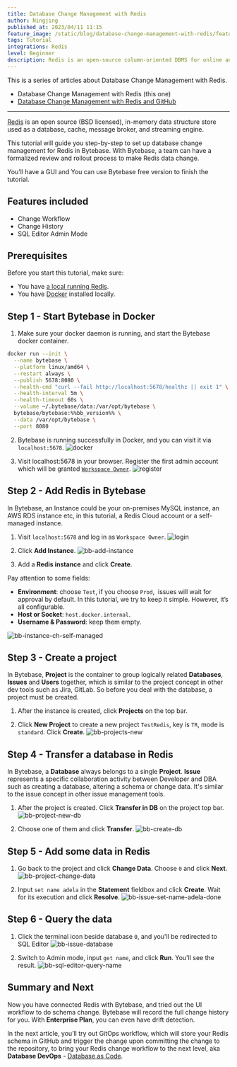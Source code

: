 ```yaml
---
title: Database Change Management with Redis
author: Ningjing
published_at: 2023/04/11 11:15
feature_image: /static/blog/database-change-management-with-redis/feature-image.webp
tags: Tutorial
integrations: Redis
level: Beginner
description: Redis is an open-source column-oriented DBMS for online analytical processing. This tutorial will guide you step-by-step to set up database change management for Redis in Bytebase.
---
```


This is a series of articles about Database Change Management with Redis.

- Database Change Management with Redis (this one)
- [Database Change Management with Redis and GitHub](/blog/database-change-management-with-redis-and-github)

---
[Redis](https://redis.io/) is an open source (BSD licensed), in-memory data structure store used as a database, cache, message broker, and streaming engine.

This tutorial will guide you step-by-step to set up database change management for Redis in Bytebase. With Bytebase, a team can have a formalized review and rollout process to make Redis data change.

You’ll have a GUI and You can use Bytebase free version to finish the tutorial.

## Features included

- Change Workflow
- Change History
- SQL Editor Admin Mode

## Prerequisites

Before you start this tutorial, make sure:

- You have [a local running Redis](https://redis.io/docs/getting-started/installation/).
- You have [Docker](https://www.docker.com/) installed locally.

## Step 1 - Start Bytebase in Docker

1. Make sure your docker daemon is running, and start the Bytebase docker container.

````bash
docker run --init \
  --name bytebase \
  --platform linux/amd64 \
  --restart always \
  --publish 5678:8080 \
  --health-cmd "curl --fail http://localhost:5678/healthz || exit 1" \
  --health-interval 5m \
  --health-timeout 60s \
  --volume ~/.bytebase/data:/var/opt/bytebase \
  bytebase/bytebase:%%bb_version%% \
  --data /var/opt/bytebase \
  --port 8080
````

2. Bytebase is running successfully in Docker, and you can visit it via `localhost:5678`.
![docker](/static/blog/database-change-management-with-redis/docker.webp)

3. Visit localhost:5678 in your browser. Register the first admin account which will be granted  [`Workspace Owner`](/docs/concepts/roles-and-permissions).
![register](/static/blog/database-change-management-with-redis/register.webp)

## Step 2 - Add Redis in Bytebase

In Bytebase, ​​an Instance could be your on-premises MySQL instance, an AWS RDS instance etc, in this tutorial, a Redis Cloud account or a self-managed instance.

1. Visit `localhost:5678` and log in as `Workspace Owner`.
![login](/static/blog/database-change-management-with-redis/login.webp)

2. Click **Add Instance**.
![bb-add-instance](/static/blog/database-change-management-with-redis/bb-add-instance.webp)

3. Add a **Redis instance** and click **Create**.

Pay attention to some fields:

 - **Environment**: choose `Test`, if you choose `Prod`,  issues will wait for approval by default. In this tutorial, we try to keep it simple. However, it’s all configurable.
 - **Host or Socket**: `host.docker.internal`.
 - **Username & Password**: keep them empty.

![bb-instance-ch-self-managed](/static/blog/database-change-management-with-redis/bb-create-instance-redis.webp)

## Step 3 - Create a project

In Bytebase, **Project** is the container to group logically related **Databases**, **Issues** and **Users** together, which is similar to the project concept in other dev tools such as Jira, GitLab. So before you deal with the database, a project must be created.

1. After the instance is created, click **Projects** on the top bar.

2. Click **New Project** to create a new project `TestRedis`, key is `TR`, mode is `standard`. Click **Create**.
![bb-projects-new](/static/blog/database-change-management-with-redis/bb-projects-new.webp)

## Step 4 - Transfer a database in Redis

In Bytebase, a **Database** always belongs to a single **Project**. **Issue** represents a specific collaboration activity between Developer and DBA such as creating a database, altering a schema or change data. It's similar to the issue concept in other issue management tools.

1. After the project is created. Click **Transfer in DB** on the project top bar.
![bb-project-new-db](/static/blog/database-change-management-with-redis/bb-project-transfer-in-db.webp)

1. Choose one of them and click **Transfer**.
![bb-create-db](/static/blog/database-change-management-with-redis/bb-project-transfer-in-redis-0.webp)

## Step 5 - Add some data in Redis
1. Go back to the project and click **Change Data**. Choose `0` and click **Next**.
![bb-project-change-data](/static/blog/database-change-management-with-redis/bb-project-change-data.webp)

2. Input `set name adela` in the **Statement** fieldbox and click **Create**. Wait for its execution and click **Resolve**.
![bb-issue-set-name-adela-done](/static/blog/database-change-management-with-redis/bb-issue-set-name-adela-done.webp)

## Step 6 - Query the data
1. Click the terminal icon beside database `0`, and you'll be redirected to SQL Editor
![bb-issue-database](/static/blog/database-change-management-with-redis/bb-issue-database.webp)

2. Switch to Admin mode, input `get name`, and click **Run**. You'll see the result.
![bb-sql-editor-query-name](/static/blog/database-change-management-with-redis/bb-sql-editor-query-name.webp)

## Summary and Next

Now you have connected Redis with Bytebase, and tried out the UI workflow to do schema change. Bytebase will record the full change history for you. With **Enterprise Plan**, you can even have drift detection.

In the next article, you’ll try out GitOps workflow, which will store your Redis schema in GitHub and trigger the change upon committing the change to the repository, to bring your Redis change workflow to the next level, aka **Database DevOps** - [Database as Code](/blog/database-as-code).